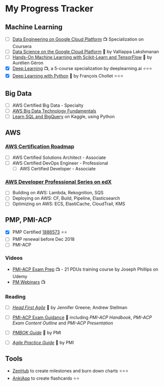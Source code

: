# My Progress Tracker

## Machine Learning

 - [ ] [Data Engineering on Google Cloud Platform](https://www.coursera.org/specializations/gcp-data-machine-learning) :tv:  Specialization on Coursera
 - [ ] [Data Science on the Google Cloud Platform](https://www.safaribooksonline.com/library/view/data-science-on/9781491974551/) :book: by Valliappa Lakshmanan
 - [ ] [Hands-On Machine Learning with Scikit-Learn and TensorFlow](https://www.safaribooksonline.com/library/view/hands-on-machine-learning/9781491962282/) :book: by Aurélien Géron
 - [x] [Deep Learning](https://www.coursera.org/account/accomplishments/specialization/Z23QYSJ94QTU) :tv:, a 5-course specialization by deeplearning.ai :star::star::star:
 - [x] [Deep Learning with Python](https://www.safaribooksonline.com/library/view/deep-learning-with/9781617294433/)  :book: by François Chollet :star::star::star:

## Big Data

- [ ] AWS Certified Big Data - Specialty
- [ ] [AWS Big Data Technology Fundamentals](https://www.aws.training/transcript/curriculumplayer?transcriptId=tFJXk7lv8k6Bh3oyLkiuTA2)
- [ ] [Learn SQL and BigQuery](https://www.kaggle.com/learn/sql) on Kaggle, using Python

## AWS

### [AWS Certification Roadmap](https://aws.amazon.com/certification/#roadmap)
- [ ] AWS Certified Solutions Architect - Associate
- [ ] AWS Certified DevOps Engineer - Professional
	- [ ] AWS Certified Developer - Associate

### [AWS Developer Professional Series on edX](https://www.edx.org/aws-developer-professional-series)

 - [ ] Building on AWS: Lambda, Rekognition, SQS
 - [ ] Deploying on AWS: CF, Build, Pipeline, Elasticsearch
 - [ ] Optimizing on AWS: ECS, ElastiCache, CloudTrail, KMS

## PMP, PMI-ACP

 - [x] PMP Certified [1886573](https://webreports.pmi.org/certification/certificate/3302554/1963154) :star::star:
 - [ ] PMP renewal before Dec 2018
 - [ ] PMI-ACP

### Videos

-   [PMI-ACP Exam Prep](https://www.udemy.com/pmiacp_21pdus/learn/v4/t/practice/1023892/introduction) :tv: - 21 PDUs training course by Joseph Phillips on Udemy
- [PM Webinars](https://www.projectmanagement.com/Webinars/webinarMainOnDemand.cfm) :tv:

### Reading

 - [ ] [*Head First  Agile*](https://www.safaribooksonline.com/library/view/head-first-agile/9781491944684/) :book: by Jennifer Greene; Andrew Stellman
 - [ ] [PMI-ACP Exam Guidance](https://www.pmi.org/certifications/types/agile-acp/exam-prep) :book: including *PMI-ACP Handbook*, *PMI-ACP Exam Content Outline* and *PMI-ACP Presentation*
 - [ ] [*PMBOK Guide*](https://www.safaribooksonline.com/library/view/a-guide-to/9781628253900/part01.xhtml) :book: by PMI
 - [ ] [*Agile Practice Guide*](https://www.safaribooksonline.com/library/view/agile-practice-guide/9781628253993/) :book: by PMI

    
## Tools

- [ZenHub](https://app.zenhub.com/workspace/o/vochicong/progress/reports?report=burndown) to create milestones and burn down charts :star::star::star:
- [AnkiApp](https://www.ankiapp.com/) to create flashcards :star::star:



<!--stackedit_data:
eyJoaXN0b3J5IjpbLTE2NzEyMjQyODAsNzc3NTY4OTk0LDgzMz
cyNzg4OCwxNzA5MjEyODY1LDQzNzg3Njc2OCwxMzAyNDMwNTQy
LDE4MjMxNjAwNDEsODg5NDE0NDYsLTEzNTA1NTA3MzIsODUzMD
A0NTIxLDE3NDg1MzIzMzAsLTMyMDQ1OTYyLC0xNzcwNDA4NTA5
LDM2MTU4MzkzNSwxNjgxNDE1MjM0LDE2NDgwOTc3NjUsMTk4Nj
gzMjU4OSwtMTMxOTgyNTY4OSwxMDg2MzQ5NjYxLDkwNDIxOTU4
Nl19
-->